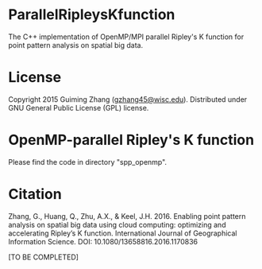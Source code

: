 # ParallelRipleysKfunction
The C++ implementation of OpenMP/MPI parallel Ripley's K function for point pattern analysis on spatial big data.

# License
Copyright 2015 Guiming Zhang (gzhang45@wisc.edu). Distributed under GNU General Public License (GPL) license.

# OpenMP-parallel Ripley's K function
Please find the code in directory "spp_openmp".

# Citation
Zhang, G., Huang, Q., Zhu, A.X., & Keel, J.H. 2016. Enabling point pattern analysis on spatial big data using cloud computing: optimizing and accelerating Ripley’s K function. International Journal of Geographical Information Science. DOI: 10.1080/13658816.2016.1170836

[TO BE COMPLETED]

